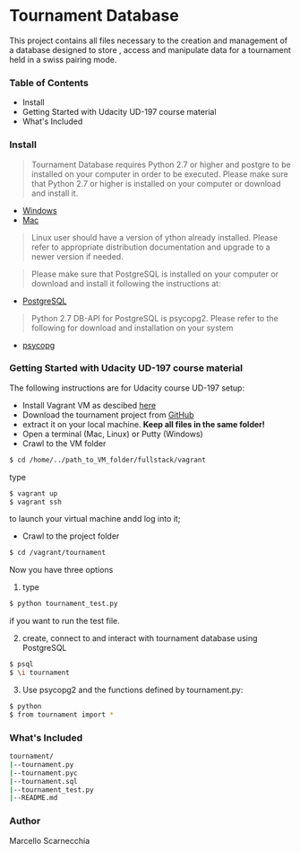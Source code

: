 # Tournament Database

This project contains all files necessary to the creation and management of a database designed to store , access and manipulate data for a tournament held in a swiss pairing mode. 

### Table of Contents

* Install
* Getting Started with Udacity UD-197 course material
* What's Included

### Install

> Tournament Database requires Python 2.7 or higher and postgre to be installed on your computer in order to be executed.
> Please make sure that Python 2.7 or higher is installed on your computer or download and install it.
* [Windows](https://www.python.org/ftp/python/2.7/python-2.7.amd64.msi)
* [Mac](https://www.python.org/ftp/python/2.7/python-2.7-macosx10.5.dmg)

> Linux user should have a version of ython already installed. Please refer to appropriate distribution documentation
> and upgrade to a newer version if needed.

> Please make sure that PostgreSQL is installed on your computer or download and install it following the instructions at:
* [PostgreSQL](http://www.postgresql.org/download/)

> Python 2.7 DB-API for PostgreSQL is psycopg2. Please refer to the following for download and installation on your system
* [psycopg](http://initd.org/psycopg/)

### Getting Started with Udacity UD-197 course material

The following instructions are for Udacity course UD-197 setup:
* Install Vagrant VM as descibed [here](https://www.udacity.com/wiki/ud197/install-vagrant)
* Download the tournament project from [GitHub](https://github.com/marscar)
* extract it on your local machine. **Keep all files in the same folder!**
* Open a terminal (Mac, Linux) or Putty (Windows)
* Crawl to the VM folder
```sh
$ cd /home/../path_to_VM_folder/fullstack/vagrant
```
type 
```sh
$ vagrant up
$ vagrant ssh
```
to launch your virtual machine andd log into it;

* Crawl to the project folder
```sh
$ cd /vagrant/tournament
```

Now you have three options

1) type
```sh
$ python tournament_test.py
```
if you want to run the test file.

2) create, connect to and interact with tournament database using PostgreSQL
```sh
$ psql
$ \i tournament
```

3) Use psycopg2 and the functions defined by tournament.py:
```sh
$ python
$ from tournament import *
```

### What's Included
```sh
tournament/
|--tournament.py
|--tournament.pyc
|--tournament.sql
|--tournament_test.py
|--README.md
```

### Author
Marcello Scarnecchia


